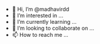 - 👋 Hi, I’m @madhavirdd
- 👀 I’m interested in ...
- 🌱 I’m currently learning ...
- 💞️ I’m looking to collaborate on ...
- 📫 How to reach me ...

<!---
madhavirdd/madhavirdd is a ✨ special ✨ repository because its `README.md` (this file) appears on your GitHub profile.
You can click the Preview link to take a look at your changes.
--->

